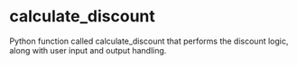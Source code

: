 # calculate_discount
Python function called calculate_discount that performs the discount logic, along with user input and output handling.
